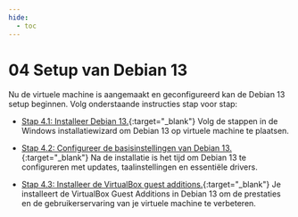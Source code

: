 ```yaml
---
hide:
  - toc
---
```


# 04 Setup van Debian 13

Nu de virtuele machine is aangemaakt en geconfigureerd kan de Debian 13 setup beginnen. Volg onderstaande instructies stap voor stap:

- [Stap 4.1: Installeer Debian 13.](../../howtos/installeer-debian13-os-vm-virtualbox/index.md){:target="_blank"} 
Volg de stappen in de Windows installatiewizard om Debian 13 op virtuele machine te plaatsen.

- [Stap 4.2: Configureer de basisinstellingen van Debian 13.](../../howtos/configureer-debian13-os-vm-virtualbox/index.md){:target="_blank"} 
Na de installatie is het tijd om Debian 13 te configureren met updates, taalinstellingen en essentiële drivers.

- [Stap 4.3: Installeer de VirtualBox guest additions.](../../howtos/installeer-guest-additions-debian13-os-vm-virtualbox/index.md){:target="_blank"} 
Je installeert de VirtualBox Guest Additions in Debian 13 om de prestaties en de gebruikerservaring van je virtuele machine te verbeteren.